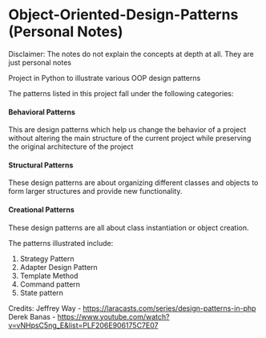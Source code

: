 # Object-Oriented-Design-Patterns (Personal Notes)
Disclaimer: The notes do not explain the concepts at depth at all. They are just personal notes

Project in Python to illustrate various OOP design patterns

The patterns listed in this project fall under the following categories:

#### Behavioral Patterns
This are design patterns which help us change the behavior of a project without altering the main structure of the current project while preserving the original architecture of the project

#### Structural Patterns
These design patterns are about organizing different classes and objects to form larger structures and provide new functionality.

#### Creational Patterns
These design patterns are all about class instantiation or object creation.

The patterns illustrated include:
1. Strategy Pattern
2. Adapter Design Pattern
3. Template Method
4. Command pattern
5. State pattern

Credits:
Jeffrey Way - https://laracasts.com/series/design-patterns-in-php
Derek Banas - https://www.youtube.com/watch?v=vNHpsC5ng_E&list=PLF206E906175C7E07
